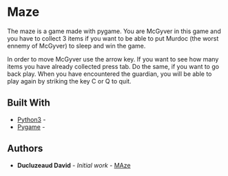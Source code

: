 # Maze

The maze is a game made with pygame. You are McGyver in this game and you have to collect 3 items if you want to be able to put Murdoc (the worst ennemy of McGyver) to sleep and win the game.

In order to move McGyver use the arrow key. If you want to see how many items you have already collected press tab. Do the same, if you want to go back play.
When you have encountered the guardian, you will be able to play again by striking the key C or Q to quit.

## Built With

* [Python3](https://www.python.org/downloads/release/python-363/) -
* [Pygame](http://www.pygame.org/news) -

## Authors

* **Ducluzeaud David** - *Initial work* - [MAze](https://github.com/sneakyPeat/Maze)
